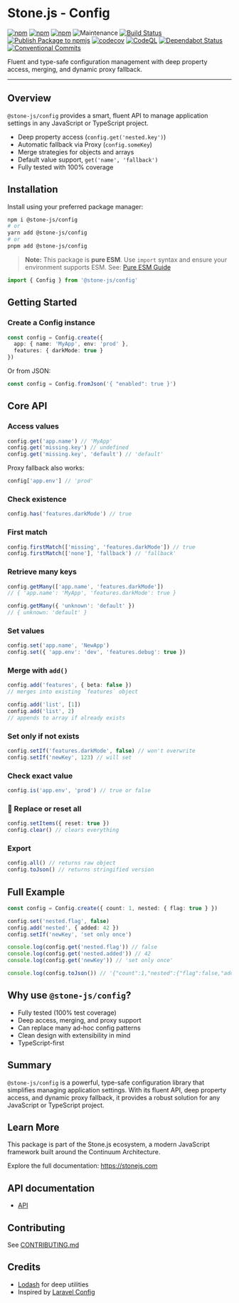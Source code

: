 # Stone.js - Config

[![npm](https://img.shields.io/npm/l/@stone-js/config)](https://opensource.org/licenses/MIT)
[![npm](https://img.shields.io/npm/v/@stone-js/config)](https://www.npmjs.com/package/@stone-js/config)
[![npm](https://img.shields.io/npm/dm/@stone-js/config)](https://www.npmjs.com/package/@stone-js/config)
![Maintenance](https://img.shields.io/maintenance/yes/2025)
[![Build Status](https://github.com/stonemjs/config/actions/workflows/main.yml/badge.svg)](https://github.com/stonemjs/config/actions/workflows/main.yml)
[![Publish Package to npmjs](https://github.com/stonemjs/config/actions/workflows/release.yml/badge.svg)](https://github.com/stonemjs/config/actions/workflows/release.yml)
[![codecov](https://codecov.io/gh/stonemjs/config/graph/badge.svg?token=5MKS9179YL)](https://codecov.io/gh/stonemjs/config)
[![CodeQL](https://github.com/stonemjs/config/actions/workflows/github-code-scanning/codeql/badge.svg)](https://github.com/stonemjs/config/security/code-scanning)
[![Dependabot Status](https://img.shields.io/badge/Dependabot-enabled-brightgreen.svg)](https://github.com/stonemjs/config/network/updates)
[![Conventional Commits](https://img.shields.io/badge/Conventional%20Commits-1.0.0-yellow.svg)](https://conventionalcommits.org)

Fluent and type-safe configuration management with deep property access, merging, and dynamic proxy fallback.

---

## Overview

`@stone-js/config` provides a smart, fluent API to manage application settings in any JavaScript or TypeScript project.

- Deep property access (`config.get('nested.key')`)
- Automatic fallback via Proxy (`config.someKey`)
- Merge strategies for objects and arrays
- Default value support, `get('name', 'fallback')`
- Fully tested with 100% coverage

## Installation

Install using your preferred package manager:

```bash
npm i @stone-js/config
# or
yarn add @stone-js/config
# or
pnpm add @stone-js/config
````

> **Note:** This package is **pure ESM**. Use `import` syntax and ensure your environment supports ESM.
> See: [Pure ESM Guide](https://gist.github.com/sindresorhus/a39789f98801d908bbc7ff3ecc99d99c)

```ts
import { Config } from '@stone-js/config'
```

## Getting Started

### Create a Config instance

```ts
const config = Config.create({
  app: { name: 'MyApp', env: 'prod' },
  features: { darkMode: true }
})
```

Or from JSON:

```ts
const config = Config.fromJson('{ "enabled": true }')
```

## Core API

### Access values

```ts
config.get('app.name') // 'MyApp'
config.get('missing.key') // undefined
config.get('missing.key', 'default') // 'default'
```

Proxy fallback also works:

```ts
config['app.env'] // 'prod'
```

### Check existence

```ts
config.has('features.darkMode') // true
```

### First match

```ts
config.firstMatch(['missing', 'features.darkMode']) // true
config.firstMatch(['none'], 'fallback') // 'fallback'
```

### Retrieve many keys

```ts
config.getMany(['app.name', 'features.darkMode'])
// { 'app.name': 'MyApp', 'features.darkMode': true }

config.getMany({ 'unknown': 'default' })
// { unknown: 'default' }
```

### Set values

```ts
config.set('app.name', 'NewApp')
config.set({ 'app.env': 'dev', 'features.debug': true })
```

### Merge with `add()`

```ts
config.add('features', { beta: false })
// merges into existing `features` object

config.add('list', [1])
config.add('list', 2)
// appends to array if already exists
```

### Set only if not exists

```ts
config.setIf('features.darkMode', false) // won't overwrite
config.setIf('newKey', 123) // will set
```

### Check exact value

```ts
config.is('app.env', 'prod') // true or false
```

### 🔄 Replace or reset all

```ts
config.setItems({ reset: true })
config.clear() // clears everything
```

### Export

```ts
config.all() // returns raw object
config.toJson() // returns stringified version
```

## Full Example

```ts
const config = Config.create({ count: 1, nested: { flag: true } })

config.set('nested.flag', false)
config.add('nested', { added: 42 })
config.setIf('newKey', 'set only once')

console.log(config.get('nested.flag')) // false
console.log(config.get('nested.added')) // 42
console.log(config.get('newKey')) // 'set only once'

console.log(config.toJson()) // '{"count":1,"nested":{"flag":false,"added":42},"newKey":"set only once"}'
```

## Why use `@stone-js/config`?

* Fully tested (100% test coverage)
* Deep access, merging, and proxy support
* Can replace many ad-hoc config patterns
* Clean design with extensibility in mind
* TypeScript-first

## Summary

`@stone-js/config` is a powerful, type-safe configuration library that simplifies managing application settings. With its fluent API, deep property access, and dynamic proxy fallback, it provides a robust solution for any JavaScript or TypeScript project.

## Learn More

This package is part of the Stone.js ecosystem, a modern JavaScript framework built around the Continuum Architecture.

Explore the full documentation: https://stonejs.com

## API documentation

* [API](https://github.com/stonemjs/config/blob/main/docs)

## Contributing

See [CONTRIBUTING.md](https://github.com/stonemjs/config/blob/main/CONTRIBUTING.md)

## Credits

* [Lodash](https://github.com/lodash/lodash) for deep utilities
* Inspired by [Laravel Config](https://github.com/laravel/framework/blob/10.x/src/Illuminate/Config/Repository.php)
